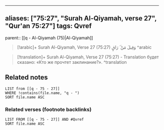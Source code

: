 
---
aliases: ["75:27", "Surah Al-Qiyamah, verse 27", "Qur'an 75:27"]
tags: Qvref
---

parent:: [[q - Al-Qiyamah (75)|Al-Qiyamah]]

> [!arabic]+ Surah Al-Qiyamah, Verse 27 (75:27)
> <span class="quran-arabic">وَقِيلَ مَنْ ۜ رَاقٍ</span>
^arabic

> [!translation]+ Surah Al-Qiyamah, Verse 27 (75:27) - Translation
> будет сказано: «Кто же прочтет заклинание?».
^translation



## Related notes
```dataview
LIST from [[q - 75 - 27]]
WHERE !contains(file.name, "q - ")
SORT file.name ASC
```

### Related verses (footnote backlinks)
```dataview
LIST FROM [[q - 75 - 27]] AND #Qvref
SORT file.name ASC
```

